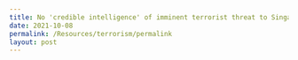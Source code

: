 ```yaml
---
title: No 'credible intelligence' of imminent terrorist threat to Singapore, says ISD
date: 2021-10-08
permalink: /Resources/terrorism/permalink
layout: post
---
```

